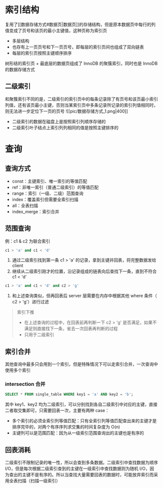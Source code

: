 # 索引结构

复用了[[数据存储方式#数据页|数据页]]的存储结构，但是原本数据页中每行的列值变成了页号和该页的最小主键值，这种页称为索引页
* 多层结构
* 也存有上一页页号和下一页页号，即每层的索引页间也组成了双向链表
* 每层的索引页按照主键顺序排序

树形结的索引页 + 最底层的数据页组成了 InnoDB 的聚簇索引，同时也是 InnoDB 的数据存储方式

## 二级索引

和聚簇索引不同的是，二级索引的索引页中的每条记录除了有页号和该页最小索引列值，还有该页最小主键，否则当某索引页中多条记录所记录的索引列值相同时，则无法进一步定位下一页的页号
![[pic/数据存储方式_1.png|400]]
* 二级索引的数据在磁盘上是按照索引列顺序存储的
* 二级索引叶子结点上索引列列相同的值是按照主键排序的

# 查询

## 查询方式

* const：主键索引、唯一索引的等值匹配
* ref：非唯一索引（普通二级索引）的等值匹配
* range：索引（一级、二级）范围查询
* index：覆盖索引但需要全索引扫描
* all：全表扫描
* index_merge：索引合并

## 范围查询

例：c1 & c2 为联合索引

```sql
c1 > 'a' and c1 < 'd'
```
1. 通过二级索引找到第一条 c1 > 'a' 的记录，拿到主键并回表，将完整数据发给 client
2. 继续从二级索引刚才的位置，沿记录组成的链表向后查找下一条，直到不符合 c1 < 'd'
```sql
c1 > 'a' and c1 < 'd' and c2 > 'g'
```
1. 和上述查询类似，但再回表后 server 层需要在内存中根据其他 where 条件（ c2 > 'g'）进行过滤

> 索引下推
> * 在上述查询的过程中，在回表前再判断一下 c2 > 'g' 是否满足，如果不满足则直接找下一条，省去一次回表再判断的过程
> * 只用于二级索引

## 索引合并

其他查询中最多只会用到一个索引，但是特殊情况下可以走索引合并，一次查询中使用多个索引

### intersection 合并

```sql
SELECT * FROM single_table WHERE key1 = 'a' AND key2 = 'b';
```
其中 key1、key2 均为二级索引，可以分别找到各自二级索引中对应的主键，直接二者取交集即可，只需要回表一次，主要有两种 case：
* 多个索引的必须全索引列等值匹配：只有全索引列等值匹配查出来的主键才是排序完毕的，对两个有序序列求交集的时间复杂度为 O(n)
* 主键列可以是范围匹配：因为从一级索引范围查询出的主键也是有序的

## 回表消耗

二级索引不限制记录的唯一性，所以会查到多条数据。二级索引中查找数据为顺序 I/O，但是每次根据二级索引查到的主键在一级索引中查找数据则为随机 I/O，因为查出的主键不是有序的。所以当查找大量需要回表的数据时，可能放弃索引而采用全表扫描（扫描一级索引）